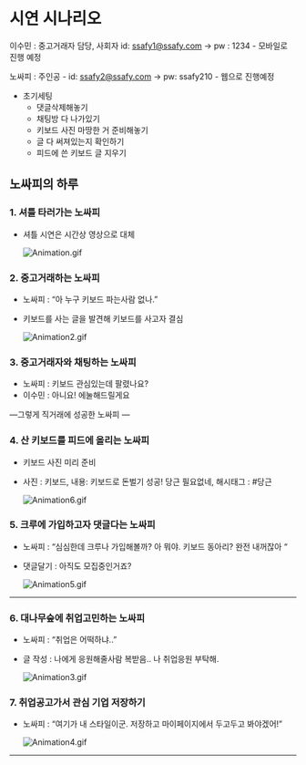 # 시연 시나리오

이수민  : 중고거래자 담당, 사회자  id: ssafy1@ssafy.com → pw : 1234 - 모바일로 진행 예정 

노싸피 : 주인공 - id: ssafy2@ssafy.com → pw: ssafy210 - 웹으로 진행예정

- 초기세팅
    - 댓글삭제해놓기
    - 채팅방 다 나가있기
    - 키보드 사진 마땅한 거 준비해놓기
    - 글 다 써져있는지 확인하기
    - 피드에 쓴 키보드 글 지우기

## 노싸피의 하루

### 1. 셔틀 타러가는 노싸피

- 셔틀 시연은 시간상 영상으로 대체
    
    ![Animation.gif](%E1%84%89%E1%85%B5%E1%84%8B%E1%85%A7%E1%86%AB%20%E1%84%89%E1%85%B5%E1%84%82%E1%85%A1%E1%84%85%E1%85%B5%E1%84%8B%E1%85%A9%202c898780aab24ffdb75bbd7491d0bfed/Animation.gif)
    

### 2. 중고거래하는 노싸피

- 노싸피 : “아 누구 키보드 파는사람 없나.”
- 키보드를 사는 글을 발견해 키보드를 사고자 결심
    
    ![Animation2.gif](%E1%84%89%E1%85%B5%E1%84%8B%E1%85%A7%E1%86%AB%20%E1%84%89%E1%85%B5%E1%84%82%E1%85%A1%E1%84%85%E1%85%B5%E1%84%8B%E1%85%A9%202c898780aab24ffdb75bbd7491d0bfed/Animation2.gif)
    

### 3. 중고거래자와 채팅하는 노싸피

- 노싸피 : 키보드 관심있는데 팔렸나요?
- 이수민 : 아니요! 에눌해드릴게요

—그렇게 직거래에 성공한 노싸피 —

### 4. 산 키보드를 피드에 올리는 노싸피

- 키보드 사진 미리 준비
- 사진 : 키보드, 내용: 키보드로 돈벌기 성공! 당근 필요없네, 해시태그 : #당근
    
    ![Animation6.gif](%E1%84%89%E1%85%B5%E1%84%8B%E1%85%A7%E1%86%AB%20%E1%84%89%E1%85%B5%E1%84%82%E1%85%A1%E1%84%85%E1%85%B5%E1%84%8B%E1%85%A9%202c898780aab24ffdb75bbd7491d0bfed/Animation6.gif)
    

### 5. 크루에 가입하고자 댓글다는 노싸피

- 노싸피 : “심심한데 크루나 가입해볼까? 아 뭐야. 키보드 동아리? 완전 내꺼잖아 “
- 댓글달기 : 아직도 모집중인거죠?
    
    ![Animation5.gif](%E1%84%89%E1%85%B5%E1%84%8B%E1%85%A7%E1%86%AB%20%E1%84%89%E1%85%B5%E1%84%82%E1%85%A1%E1%84%85%E1%85%B5%E1%84%8B%E1%85%A9%202c898780aab24ffdb75bbd7491d0bfed/Animation5.gif)
    

---

### 6. 대나무숲에 취업고민하는 노싸피

- 노싸피 : “취업은 어떡하냐..”
- 글 작성 : 나에게 응원해줄사람 복받음.. 나 취업응원 부탁해.
    
    ![Animation3.gif](%E1%84%89%E1%85%B5%E1%84%8B%E1%85%A7%E1%86%AB%20%E1%84%89%E1%85%B5%E1%84%82%E1%85%A1%E1%84%85%E1%85%B5%E1%84%8B%E1%85%A9%202c898780aab24ffdb75bbd7491d0bfed/Animation3.gif)
    

### 7. 취업공고가서 관심 기업 저장하기

- 노싸피 : “여기가 내 스타일이군. 저장하고 마이페이지에서 두고두고 봐야겠어!”
    
    ![Animation4.gif](%E1%84%89%E1%85%B5%E1%84%8B%E1%85%A7%E1%86%AB%20%E1%84%89%E1%85%B5%E1%84%82%E1%85%A1%E1%84%85%E1%85%B5%E1%84%8B%E1%85%A9%202c898780aab24ffdb75bbd7491d0bfed/Animation4.gif)
    

---